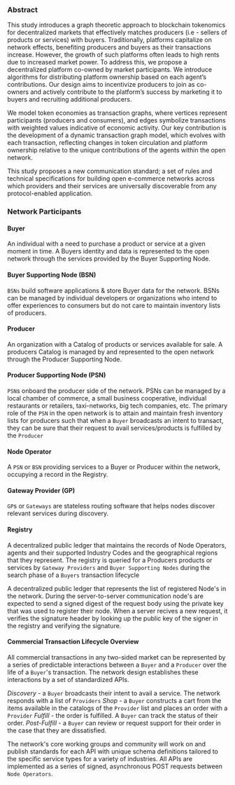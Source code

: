 ### Abstract

This study introduces a graph theoretic approach to blockchain tokenomics for decentralized markets that effectively matches producers (i.e - sellers of products or services) with buyers. Traditionally, platforms capitalize on network effects, benefiting producers and buyers as their transactions increase. However, the growth of such platforms often leads to high rents due to increased market power. To address this, we propose a decentralized platform co-owned by market participants. We introduce algorithms for distributing platform ownership based on each agent’s contributions. Our design aims to incentivize producers to join as co-owners and actively contribute to the platform’s success by marketing it to buyers and recruiting additional producers. 

We model token economies as transaction graphs, where vertices represent participants (producers and consumers), and edges symbolize transactions with weighted values indicative of economic activity. Our key contribution is the development of a dynamic transaction graph model, which evolves with each transaction, reflecting changes in token circulation and platform ownership relative to the unique contributions of the agents within the open network. 

This study proposes a new communication standard; a set of rules and technical specifications for building open e-commerce networks across which providers and their services are universally discoverable from any protocol-enabled application. 

### Network Participants

#### Buyer
An individual with a need to purchase a product or service at a given moment in time. A Buyers identity and data is represented to the open network through the services provided by the Buyer Supporting Node. 

#### Buyer Supporting Node (BSN)
`BSNs` build software applications & store Buyer data for the network. BSNs can be managed by individual developers or organizations who intend to offer experiences to consumers but do not care to maintain inventory lists of producers.  

#### Producer 
An organization with a Catalog of products or services available for sale. A producers Catalog is managed by and represented to the open network through the Producer Supporting Node.

#### Producer Supporting Node (PSN)
`PSN`s onboard the producer side of the network. PSNs can be managed by a local chamber of commerce, a small business cooperative, individual restaurants or retailers, taxi-networks, big tech companies, etc. The primary role of the `PSN` in the open network is to attain and maintain fresh inventory lists for producers such that when a `Buyer` broadcasts an intent to transact, they can be sure that their request to avail services/products is fulfilled by the `Producer` 

#### Node Operator
A `PSN` or `BSN` providing services to a Buyer or Producer within the network, occupying a record in the Registry. 

#### Gateway Provider (GP)
`GP`s or `Gateways` are stateless routing software that helps nodes discover relevant services during discovery. 
 
#### Registry 
A decentralized public ledger that maintains the records of Node Operators, agents and their supported Industry Codes and the geographical regions that they represent. The registry is queried for a Producers products or services by `Gateway Providers` and `Buyer Supporting Nodes` during the search phase of a `Buyers` transaction lifecycle 

A decentralized public ledger that represents the list of registered Node's in the network. During the server-to-server communication node's are expected to send a signed digest of the request body using the private key that was used to register their node. When a server recives a new request, it verifies the signature header by looking up the public key of the signer in the registry and verifying the signature.

#### Commercial Transaction Lifecycle Overview
All commercial transactions in any two-sided market can be represented by a series of predictable interactions between a `Buyer` and a `Producer` over the life of a `Buyer`'s transaction. The network design establishes these interactions by a set of standardized APIs.

*Discovery* - a `Buyer` broadcasts their intent to avail a service. The network responds with a list of `Providers`
*Shop* - a `Buyer` constructs a cart from the items available in the catalogs of the `Provider` list and places an order with a `Provider`
*Fulfill* - the order is fulfilled. A `Buyer` can track the status of their order.
*Post-Fulfill* - a `Buyer` can review or request support for their order in the case that they are dissatisfied.

The network's core working groups and community will work on and publish standards for each API with unique schema definitions tailored to the specific service types for a variety of industries. All APIs are implemented as a series of signed, asynchronous POST requests between `Node Operators`.  


